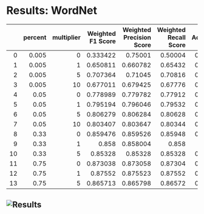 # Results: WordNet
|    |   percent |   multiplier |   Weighted F1 Score |   Weighted Precision Score |   Weighted Recall Score |   Accuracy |
|---:|----------:|-------------:|--------------------:|---------------------------:|------------------------:|-----------:|
|  0 |     0.005 |            0 |            0.333422 |                   0.75001  |                 0.50004 |    0.50004 |
|  1 |     0.005 |            1 |            0.650811 |                   0.660782 |                 0.65432 |    0.65432 |
|  2 |     0.005 |            5 |            0.707364 |                   0.71045  |                 0.70816 |    0.70816 |
|  3 |     0.005 |           10 |            0.677011 |                   0.679425 |                 0.67776 |    0.67776 |
|  4 |     0.05  |            0 |            0.778989 |                   0.779782 |                 0.77912 |    0.77912 |
|  5 |     0.05  |            1 |            0.795194 |                   0.796046 |                 0.79532 |    0.79532 |
|  6 |     0.05  |            5 |            0.806279 |                   0.806284 |                 0.80628 |    0.80628 |
|  7 |     0.05  |           10 |            0.803407 |                   0.803647 |                 0.80344 |    0.80344 |
|  8 |     0.33  |            0 |            0.859476 |                   0.859526 |                 0.85948 |    0.85948 |
|  9 |     0.33  |            1 |            0.858    |                   0.858004 |                 0.858   |    0.858   |
| 10 |     0.33  |            5 |            0.85328  |                   0.85328  |                 0.85328 |    0.85328 |
| 11 |     0.75  |            0 |            0.873038 |                   0.873058 |                 0.87304 |    0.87304 |
| 12 |     0.75  |            1 |            0.87552  |                   0.875523 |                 0.87552 |    0.87552 |
| 13 |     0.75  |            5 |            0.865713 |                   0.865798 |                 0.86572 |    0.86572 |
![Results](WordNet/plot.png)
---